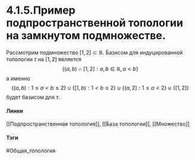 # 4.1.5.Пример подпространственной топологии на замкнутом подмножестве.
Рассмотрим подмножество $[1,2]\subset\mathbb{R}$. Базисом для индуцированной топологии $\tau$ на $[1,2]$ является
$$\{(a,b)\cap[1,2]:a,b\in\mathbb{R},a<b\}$$ а именно 
$$\{(a,b):1\leq a<b\leq2\}\cup\{[1,b):1<b\leq2\}\cup\{(a,2]:1\leq a<2\}\cup\{[1,2]\}$$ будет базисом для $\tau$.

#### Линки
[[Подпространственная топология]],
[[База топологии]],
[[Множество]]
#### Тэги 
 #Общая_топология